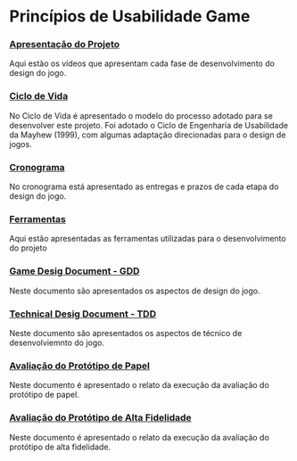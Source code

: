 # Princípios de Usabilidade Game

### [Apresentação do Projeto](apres_proj.md)

Aqui estão os vídeos que apresentam cada fase de desenvolvimento do design do jogo.

### [Ciclo de Vida](life_cicle.md)

No Ciclo de Vida é apresentado o modelo do processo adotado para se desenvolver este projeto. Foi adotado o Ciclo de Engenharia de Usabilidade da Mayhew (1999), com algumas adaptação direcionadas para o design de jogos.

### [Cronograma](schedule.md)

No cronograma está apresentado as entregas e prazos de cada etapa do design do jogo.

### [Ferramentas](tools.md)

Aqui estão apresentadas as ferramentas utilizadas para o desenvolvimento do projeto

### [Game Desig Document - GDD](gdd.md)

Neste documento são apresentados os aspectos de design do jogo.

### [Technical Desig Document - TDD](tdd.md)

Neste documento são apresentados os aspectos de técnico de desenvolviemnto do jogo.

### [Avaliação do Protótipo de Papel](prototype_low.md)

Neste documento é apresentado o relato da execução da avaliação do protótipo de papel.

### [Avaliação do Protótipo de Alta Fidelidade](prototype_high.md)

Neste documento é apresentado o relato da execução da avaliação do protótipo de alta fidelidade.